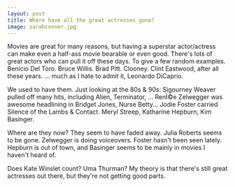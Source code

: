 ```yaml
---
layout: post
title: Where have all the great actresses gone?
image: sarahconner.jpg
---
```

<p>Movies are great for many reasons, but having a superstar actor/actress can make even a half-ass movie bearable or even good. There's lots of great actors who can pull it off these days. To give a few random examples. Benicio Del Toro. Bruce Willis. Brad Pitt. Clooney.&#160;Clint Eastwood, after all these years. ... much as I hate to admit it, Leonardo DiCaprio. </p><p>We used to have them. Just looking at the 80s &amp; 90s: Sigourney Weaver pulled off many hits, including Alien, Terminator, ... RenÌ©e Zelwegger was awesome headlining in Bridget Jones, Nurse Betty... Jodie Foster carried Silence of the Lambs &amp; Contact. Meryl Streep, Katharine Hepburn, Kim Basinger.</p><p>Where are they now? They seem to have faded away. Julia Roberts seems to be gone. Zelwegger is doing voiceovers. Foster hasn't been seen lately. Hepburn is out of town, and Basinger seems to be mainly in movies I haven't heard of.</p><p>Does Kate Winslet count? Uma Thurman? My theory is that there's still great actresses out there, but they're not getting good parts.</p>

